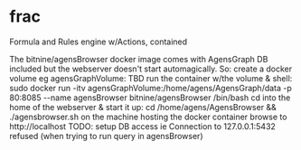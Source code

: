 # frac
Formula and Rules engine w/Actions, contained

The bitnine/agensBrowser docker image comes with AgensGraph DB included but the webserver doesn't start automagically.
So:
create a docker volume eg agensGraphVolume: TBD
run the container w/the volume & shell: sudo docker run -itv agensGraphVolume:/home/agens/AgensGraph/data -p 80:8085 --name agensBrowser bitnine/agensBrowser /bin/bash
cd into the home of the webserver & start it up: cd /home/agens/AgensBrowser && ./agensbrowser.sh
on the machine hosting the docker container browse to http://localhost
TODO: setup DB access ie Connection to 127.0.0.1:5432 refused (when trying to run query in agensBrowser)
